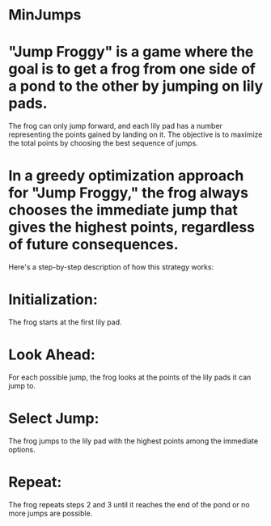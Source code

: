 # MinJumps

# "Jump Froggy" is a game where the goal is to get a frog from one side of a pond to the other by jumping on lily pads. 
The frog can only jump forward, and each lily pad has a number representing the points gained by landing on it. The objective is to maximize the total points by choosing the best sequence of jumps.

# In a greedy optimization approach for "Jump Froggy," the frog always chooses the immediate jump that gives the highest points, regardless of future consequences.
Here's a step-by-step description of how this strategy works:

# Initialization:
The frog starts at the first lily pad.
# Look Ahead: 
For each possible jump, the frog looks at the points of the lily pads it can jump to.
# Select Jump: 
The frog jumps to the lily pad with the highest points among the immediate options.
# Repeat: 
The frog repeats steps 2 and 3 until it reaches the end of the pond or no more jumps are possible.
